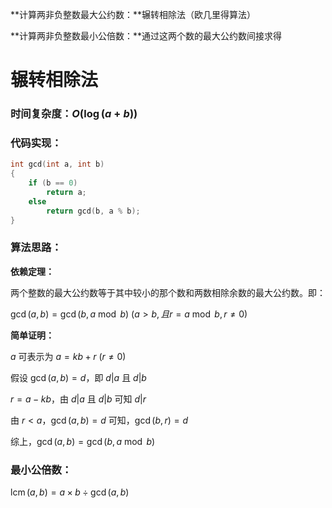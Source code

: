 **计算两非负整数最大公约数：**辗转相除法（欧几里得算法）

**计算两非负整数最小公倍数：**通过这两个数的最大公约数间接求得

<!--more-->

# 辗转相除法

### 时间复杂度：$O(\log(a+b))$

### 代码实现：

```cpp
int gcd(int a, int b)
{
	if (b == 0)
		return a;
	else
		return gcd(b, a % b);
}
```

### 算法思路：

**依赖定理：**

两个整数的最大公约数等于其中较小的那个数和两数相除余数的最大公约数。即：

$\gcd(a,b)=\gcd(b,a\bmod b)$ $(a>b,且r=a\bmod b,r\neq 0)$

**简单证明：**

$a$ 可表示为 $a=kb+r$ $(r\neq0)$

假设 $\gcd(a,b)=d$，即 $d|a$ 且 $d|b$

$r=a-kb$，由 $d|a$ 且 $d|b$ 可知 $d|r$

由 $r<a$，$\gcd(a,b)=d$ 可知，$\gcd(b,r)=d$

综上，$\gcd(a,b)=\gcd(b,a\bmod b)$

### 最小公倍数：

$\operatorname{lcm}(a,b)=a\times b\div \gcd(a,b)$
